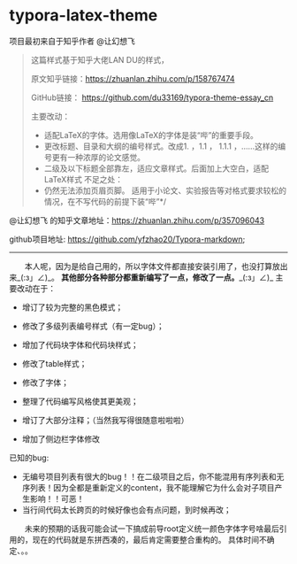# typora-latex-theme
项目最初来自于知乎作者 @让幻想飞 
> 这篇样式基于知乎大佬LAN DU的样式，
>
> 原文知乎链接：https://zhuanlan.zhihu.com/p/158767474
>
> GitHub链接：
> https://github.com/du33169/typora-theme-essay_cn
>
> 主要改动：
>
>  - 适配LaTeX的字体。选用像LaTeX的字体是装“哔”的重要手段。
>  - 更改标题、目录和大纲的编号样式。改成1. ，1.1 ， 1.1.1 ，……这样的编号更有一种浓厚的论文感觉。
>  - 二级及以下标题全部靠左，适应文章样式。后面加上大空白，适配LaTeX样式
>    不足之处：
>  - 仍然无法添加页眉页脚。
>    适用于小论文、实验报告等对格式要求较松的情况，在不写代码的前提下装“哔”*/

@让幻想飞 的知乎文章地址：https://zhuanlan.zhihu.com/p/357096043

github项目地址: https://github.com/yfzhao20/Typora-markdown; 

-----

　　本人呢，因为是给自己用的，所以字体文件都直接安装引用了，也没打算放出来\_(:з」∠)\_。
 **其他部分各种部分都重新编写了一点，修改了一点。**\_(:з」∠)\_
 主要改动在于：

 - 增订了较为完整的黑色模式；

 - 修改了多级列表编号样式（有一定bug）；

 - 增加了代码块字体和代码块样式；

 - 修改了table样式；

 - 修改了字体；

 - 整理了代码编写风格使其更美观；

 - 增订了大部分注释；（当然我写得很随意啦啦啦）

 - 增加了侧边栏字体修改

已知的bug: 

 - 无编号项目列表有很大的bug！！在二级项目之后，你不能混用有序列表和无序列表！因为全都是重新定义的content，我不能理解它为什么会对子项目产生影响！！可恶！
 - 当行间代码太长跨页的时候好像也会有点问题，到时候再改；

　　未来的预期的话我可能会试一下搞成前导root定义统一颜色字体字号啥最后引用的，现在的代码就是东拼西凑的，最后肯定需要整合重构的。
具体时间不确定、。。
